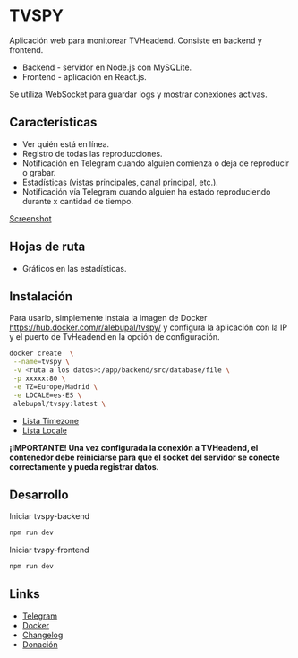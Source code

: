 # TVSPY

Aplicación web para monitorear TVHeadend.
Consiste en backend y frontend.

- Backend - servidor en Node.js con MySQLite.
- Frontend - aplicación en React.js.

Se utiliza WebSocket para guardar logs y mostrar conexiones activas.

## Características

- Ver quién está en línea.
- Registro de todas las reproducciones.
- Notificación en Telegram cuando alguien comienza o deja de reproducir o grabar.
- Estadísticas (vistas principales, canal principal, etc.).
- Notificación vía Telegram cuando alguien ha estado reproduciendo durante x cantidad de tiempo.

[Screenshot](https://github.com/alebupal/tvspy/tree/master/screenshoot)

## Hojas de ruta

- Gráficos en las estadísticas.

## Instalación

Para usarlo, simplemente instala la imagen de Docker <https://hub.docker.com/r/alebupal/tvspy/> y configura la aplicación con la IP y el puerto de TvHeadend en la opción de configuración.

```bash
docker create  \
 --name=tvspy \
 -v <ruta a los datos>:/app/backend/src/database/file \
 -p xxxxx:80 \
 -e TZ=Europe/Madrid \
 -e LOCALE=es-ES \
 alebupal/tvspy:latest \
```

- [Lista Timezone](<https://en.wikipedia.org/wiki/List_of_tz_database_time_zones>)
- [Lista Locale](<https://simplelocalize.io/data/locales/>)

 **¡IMPORTANTE! Una vez configurada la conexión a TVHeadend, el contenedor debe reiniciarse para que el socket del servidor se conecte correctamente y pueda registrar datos.**

## Desarrollo

Iniciar tvspy-backend

``` bash
npm run dev
```

Iniciar tvspy-frontend

``` bash
npm run dev
```

## Links

- [Telegram](<https://t.me/tvspy_news>)
- [Docker](<https://hub.docker.com/r/alebupal/tvspy/>)
- [Changelog](<https://github.com/alebupal/tvspy/blob/master/CHANGELOG.MD>)
- [Donación](<https://www.paypal.me/alebupal>)